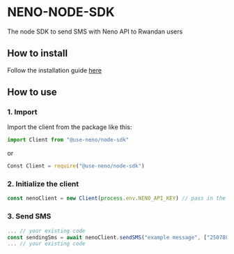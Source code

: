 # NENO-NODE-SDK

The node SDK to send SMS with Neno API to Rwandan users

## How to install

Follow the installation guide [here](https://github.com/use-neno/node-sdk/pkgs/npm/node-sdk)

## How to use

### 1. Import

Import the client from the package like this:

``` typescript
import Client from "@use-neno/node-sdk"
```

or

``` typescript
Const Client = require("@use-neno/node-sdk")
```

### 2. Initialize the client

``` typescript
const nenoClient = new Client(process.env.NENO_API_KEY) // pass in the api key from your project settings
```

### 3. Send SMS

``` typescript
... // your existing code
const sendingSms = await nenoClient.sendSMS("example message", ["250788...."])
... // your existing code

```
